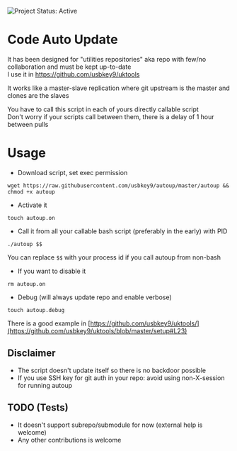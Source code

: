 ![Project Status: Active][Project Status Image]

Code Auto Update
===========================

It has been designed for "utilities repositories" aka repo with few/no collaboration and must be kept up-to-date<br>
I use it in https://github.com/usbkey9/uktools

It works like a master-slave replication where git upstream is the master and clones are the slaves

You have to call this script in each of yours directly callable script<br>
Don't worry if your scripts call between them, there is a delay of 1 hour between pulls

# Usage

* Download script, set exec permission
``` 
wget https://raw.githubusercontent.com/usbkey9/autoup/master/autoup && chmod +x autoup
```

* Activate it
``` 
touch autoup.on
```

* Call it from all your callable bash script (preferably in the early) with PID

```
./autoup $$
```
You can replace `$$` with your process id if you call autoup from non-bash

* If you want to disable it

```
rm autoup.on
```

* Debug (will always update repo and enable verbose)

```
touch autoup.debug
```

There is a good example in [https://github.com/usbkey9/uktools/](https://github.com/usbkey9/uktools/blob/master/setup#L23) 

## Disclaimer

* The script doesn't update itself so there is no backdoor possible
* If you use SSH key for git auth in your repo: avoid using non-X-session for running autoup

## TODO (Tests)

* It doesn't support subrepo/submodule for now (external help is welcome)
* Any other contributions is welcome


[Project Status Image]: https://img.shields.io/badge/project-active-green.svg "Project Status: Active"

